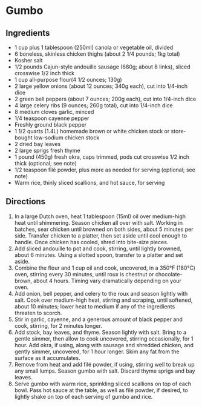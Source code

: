Gumbo
=====

Ingredients
-----------

- 1 cup plus 1 tablespoon (250ml) canola or vegetable oil, divided
- 6 boneless, skinless chicken thighs (about 2 1/4 pounds; 1kg total)
- Kosher salt
- 1/2 pounds Cajun-style andouille sausage (680g; about 8 links), sliced crosswise 1/2 inch thick
- 1 cup all-purpose flour(4 1/2 ounces; 130g)
- 2 large yellow onions (about 12 ounces; 340g each), cut into 1/4-inch dice
- 2 green bell peppers (about 7 ounces; 200g each), cut into 1/4-inch dice
- 4 large celery ribs (9 ounces; 260g total), cut into 1/4-inch dice
- 8 medium cloves garlic, minced
- 1/4 teaspoon cayenne pepper
- Freshly ground black pepper
- 1 1/2 quarts (1.4L) homemade brown or white chicken stock or store-bought low-sodium chicken stock
- 2 dried bay leaves
- 2 large sprigs fresh thyme
- 1 pound (450g) fresh okra, caps trimmed, pods cut crosswise 1/2 inch thick (optional; see note)
- 1/2 teaspoon filé powder, plus more as needed for serving (optional; see note)
- Warm rice, thinly sliced scallions, and hot sauce, for serving


Directions
----------

1. In a large Dutch oven, heat 1 tablespoon (15ml) oil over medium-high heat until shimmering. Season chicken all over with salt. Working in batches, sear chicken until browned on both sides, about 5 minutes per side. Transfer chicken to a platter, then set aside until cool enough to handle. Once chicken has cooled, shred into bite-size pieces.
2. Add sliced andouille to pot and cook, stirring, until lightly browned, about 6 minutes. Using a slotted spoon, transfer to a platter and set aside.
3. Combine the flour and 1 cup oil and cook, uncovered, in a 350°F (180°C) oven, stirring every 30 minutes, until roux is chestnut or chocolate-brown, about 4 hours. Timing vary dramatically depending on your oven.
4. Add onion, bell pepper, and celery to the roux and season lightly with salt. Cook over medium-high heat, stirring and scraping, until softened, about 10 minutes; lower heat to medium if any of the ingredients threaten to scorch.
5. Stir in garlic, cayenne, and a generous amount of black pepper and cook, stirring, for 2 minutes longer.
6. Add stock, bay leaves, and thyme. Season lightly with salt. Bring to a gentle simmer, then allow to cook uncovered, stirring occasionally, for 1 hour. Add okra, if using, along with sausage and shredded chicken, and gently simmer, uncovered, for 1 hour longer. Skim any fat from the surface as it accumulates.
7. Remove from heat and add filé powder, if using, stirring well to break up any small lumps. Season gumbo with salt. Discard thyme sprigs and bay leaves.
8. Serve gumbo with warm rice, sprinkling sliced scallions on top of each bowl. Pass hot sauce at the table, as well as filé powder, if desired, to lightly shake on top of each serving of gumbo and rice. 

